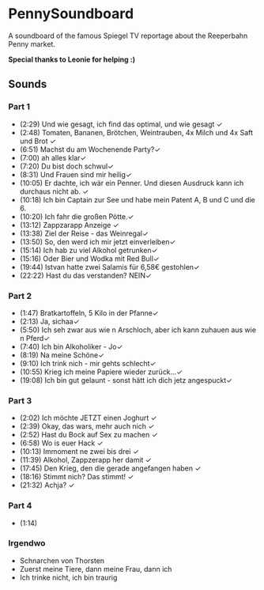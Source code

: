# PennySoundboard
A soundboard of the famous Spiegel TV reportage about the Reeperbahn Penny market.

**Special thanks to Leonie for helping :)**

## Sounds
### Part 1
- (2:29) Und wie gesagt, ich find das optimal, und wie gesagt ✓
- (2:48) Tomaten, Bananen, Brötchen, Weintrauben, 4x Milch und 4x Saft und Brot ✓
- (6:51) Machst du am Wochenende Party?✓
- (7:00) ah alles klar✓
- (7:20) Du bist doch schwul✓
- (8:31) Und Frauen sind mir heilig✓
- (10:05) Er dachte, ich wär ein Penner. Und diesen Ausdruck kann ich durchaus nicht ab. ✓
- (10:18) Ich bin Captain zur See und habe mein Patent A, B und C und die 6.
- (10:20) Ich fahr die großen Pötte.✓
- (13:12) Zappzarapp Anzeige ✓
- (13:38) Ziel der Reise - das Weinregal✓
- (13:50) So, den werd ich mir jetzt einverleiben✓
- (15:14) Ich hab zu viel Alkohol getrunken✓
- (15:16) Oder Bier und Wodka mit Red Bull✓
- (19:44) Istvan hatte zwei Salamis für 6,58€ gestohlen✓
- (22:22) Hast du das verstanden? NEIN✓

### Part 2
- (1:47) Bratkartoffeln, 5 Kilo in der Pfanne✓
- (2:13) Ja, sichaa✓
- (5:50) Ich seh zwar aus wie n Arschloch, aber ich kann zuhauen aus wie n Pferd✓
- (7:40) Ich bin Alkoholiker - Jo✓
- (8:19) Na meine Schöne✓
- (9:10) Ich trink nich - mir gehts schlecht✓
- (10:55) Krieg ich meine Papiere wieder zurück...✓
- (19:08) Ich bin gut gelaunt - sonst hätt ich dich jetz angespuckt✓

### Part 3
- (2:02) Ich möchte JETZT einen Joghurt ✓
- (2:39) Okay, das wars, mehr auch nich ✓
- (2:52) Hast du Bock auf Sex zu machen ✓
- (6:58) Wo is euer Hack ✓
- (10:13) Immoment ne zwei bis drei ✓
- (11:39) Alkohol, Zappzerapp her damit ✓
- (17:45) Den Krieg, den die gerade angefangen haben ✓
- (18:16) Stimmt nich? Das stimmt! ✓
- (21:32) Achja? ✓

### Part 4
- (1:14)

### Irgendwo
- Schnarchen von Thorsten
- Zuerst meine Tiere, dann meine Frau, dann ich
- Ich trinke nicht, ich bin traurig